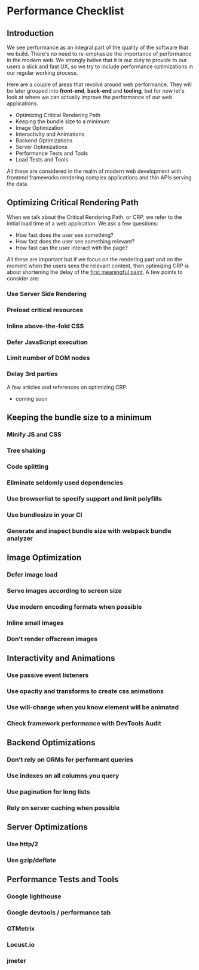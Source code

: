 # Performance Checklist

## Introduction

We see performance as an integral part of the quality of the software that we build. There's no need to re-emphasize the importance of performance in the modern web. We strongly belive that it is our duty to provide to our users a slick and fast UX, so we try to include performance optimizations in our regular working process.

Here are a couple of areas that revolve around web performance. They will be later grouped into **front-end**, **back-end** and **tooling**, but for now let's look at where we can actually improve the performance of our web applications.

* Optimizing Critical Rendering Path
* Keeping the bundle size to a minimum
* Image Optimization
* Interactivity and Animations
* Backend Optimizations
* Server Optimizations
* Performance Tests and Tools
* Load Tests and Tools

All these are considered in the realm of modern web development with frontend frameworks rendering complex applications and thin APIs serving the data.

## Optimizing Critical Rendering Path

When we talk about the Critical Rendering Path, or CRP, we refer to the initial load time of a web application. We ask a few questions:
* How fast does the user see something?
* How fast does the user see something relevant?
* How fast can the user interact with the page?

All these are important but if we focus on the rendering part and on the moment when the users sees the relevant content, then optimizing CRP is about shortening the delay of the [first meaningful paint](https://developers.google.com/web/tools/lighthouse/audits/first-meaningful-paint). A few points to consider are:

### Use Server Side Rendering
### Preload critical resources
### Inline above-the-fold CSS
### Defer JavaScript execution
### Limit number of DOM nodes
### Delay 3rd parties

A few articles and references on optimizing CRP:
* coming soon

## Keeping the bundle size to a minimum

### Minify JS and CSS
### Tree shaking
### Code splitting
### Eliminate seldomly used dependencies
### Use browserlist to specify support and limit polyfills
### Use bundlesize in your CI
### Generate and inspect bundle size with webpack bundle analyzer

## Image Optimization

### Defer image load
### Serve images according to screen size
### Use modern encoding formats when possible
### Inline small images
### Don’t render offscreen images

## Interactivity and Animations

### Use passive event listeners
### Use opacity and transforms to create css animations
### Use will-change when you know element will be animated
### Check framework performance with DevTools Audit

## Backend Optimizations

### Don’t rely on ORMs for performant queries
### Use indexes on all columns you query
### Use pagination for long lists
### Rely on server caching when possible

## Server Optimizations

### Use http/2
### Use gzip/deflate

## Performance Tests and Tools

### Google lighthouse
### Google devtools / performance tab
### GTMetrix
### Locust.io
### jmeter

